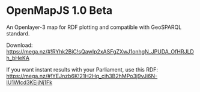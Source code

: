 # OpenMapJS 1.0 Beta
An Openlayer-3 map for RDF plotting and compatible with GeoSPARQL standard.

Download: 
https://mega.nz/#!RYhk2BiC!sQawIp2xASFgZXwJ1onhgN_JPUDA_OfHRJLDh_bHeKA

If you want instant results with your Parliament, use this RDF: 
https://mega.nz/#!YEJnzb6K!21H2Hq_cih3B2hMPo3j9vJi6N-IU1Wlcd3KEjjNj1Fk
